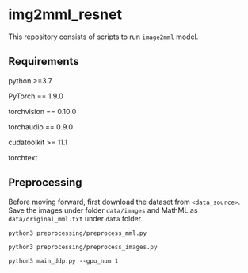 # img2mml_resnet

This repository consists of scripts to run `image2mml` model. 

## Requirements 
python >=3.7

PyTorch == 1.9.0

torchvision == 0.10.0

torchaudio == 0.9.0

cudatoolkit >= 11.1

torchtext

## Preprocessing
Before moving forward, first download the dataset from `<data_source>`. Save the images under folder `data/images` and MathML as `data/original_mml.txt` under `data` folder.

```
python3 preprocessing/preprocess_mml.py
```

```
python3 preprocessing/preprocess_images.py
```

```
python3 main_ddp.py --gpu_num 1
```
